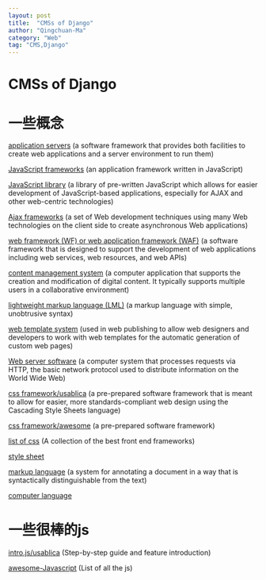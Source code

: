 ```yaml
---
layout: post
title:  "CMSs of Django"
author: "Qingchuan-Ma"
category: "Web"
tag: "CMS,Django"
---
```


# CMSs of Django



# 一些概念



[application servers](https://en.wikipedia.org/wiki/List_of_application_servers)
(a software framework that provides both facilities to create web applications and a server environment to run them)

[JavaScript frameworks](https://en.wikipedia.org/wiki/Comparison_of_JavaScript_frameworks)
(an application framework written in JavaScript)

[JavaScript library](https://en.wikipedia.org/wiki/List_of_JavaScript_libraries)
(a library of pre-written JavaScript which allows for easier development of JavaScript-based applications, especially for AJAX and other web-centric technologies)

[Ajax frameworks](https://en.wikipedia.org/wiki/List_of_Ajax_frameworks)
(a set of Web development techniques using many Web technologies on the client side to create asynchronous Web applications)

[web framework (WF) or web application framework (WAF)](https://en.wikipedia.org/wiki/Comparison_of_web_frameworks)
(a software framework that is designed to support the development of web applications including web services, web resources, and web APIs)

[content management system](https://en.wikipedia.org/wiki/List_of_content_management_systems)
(a computer application that supports the creation and modification of digital content. It typically supports multiple users in a collaborative environment)

[lightweight markup language (LML)](https://en.wikipedia.org/wiki/Lightweight_markup_language)
(a markup language with simple, unobtrusive syntax)

[web template system](https://en.wikipedia.org/wiki/Comparison_of_web_template_engines)
(used in web publishing to allow web designers and developers to work with web templates for the automatic generation of custom web pages)

[Web server software](https://en.wikipedia.org/wiki/Comparison_of_web_server_software)
(a computer system that processes requests via HTTP, the basic network protocol used to distribute information on the World Wide Web)

[css framework/usablica](https://usablica.github.io/front-end-frameworks/compare.html?v=2.0)
(a pre-prepared software framework that is meant to allow for easier, more standards-compliant web design using the Cascading Style Sheets language)

[css framework/awesome](https://github.com/troxler/awesome-css-frameworks)
(a pre-prepared software framework)

[list of css](http://cssframeworks.org/)
(A collection of the best front end frameworks)

[style sheet](https://en.wikipedia.org/wiki/Style_sheet)

[markup language](https://en.wikipedia.org/wiki/List_of_markup_languages)
(a system for annotating a document in a way that is syntactically distinguishable from the text)

[computer language](https://en.wikipedia.org/wiki/Computer_language)

# 一些很棒的js

[intro.js/usablica](https://introjs.com/)
(Step-by-step guide and feature introduction)

[awesome-Javascript](https://github.com/sorrycc/awesome-javascript)
(List of all the js)
